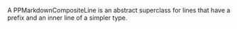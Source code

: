 A PPMarkdownCompositeLine is an abstract superclass for lines that have a prefix and an inner line of a simpler type.